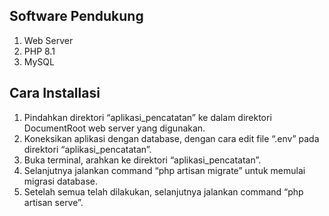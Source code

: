 ## Software Pendukung
1. Web Server
2. PHP 8.1
3. MySQL


## Cara Installasi

1.	Pindahkan direktori “aplikasi_pencatatan” ke dalam direktori DocumentRoot web server yang digunakan.
2.	Koneksikan aplikasi dengan database, dengan cara edit file “.env” pada direktori “aplikasi_pencatatan”.
3.	Buka terminal, arahkan ke direktori “aplikasi_pencatatan”.
4.	Selanjutnya jalankan command “php artisan migrate” untuk memulai migrasi database.
5.	Setelah semua telah dilakukan, selanjutnya jalankan command “php artisan serve”.
